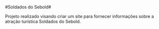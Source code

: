 #Soldados do Sebold#

Projeto realizado visando criar um site para fornecer informações sobre a atração turística Soldados do Sebold.
